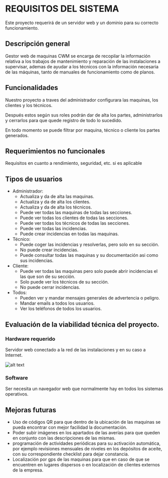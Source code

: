 # REQUISITOS DEL SISTEMA

Este proyecto requerirá de un servidor web y un dominio para su correcto funcionamiento.

## Descripción general

Gestor web de maquinas CWM  se encarga de recopilar la información relativa a los trabajos de mantenimiento y reparación de las instalaciones a supervisar, ademas de ayudar a los técnicos con la información necesaria de las máquinas, tanto de manuales de funcionamiento  como de planos. 

## Funcionalidades

Nuestro proyecto a traves del administrador configurara las maquinas, los clientes y los técnicos.

Después estos según sus roles podrán dar de alta los partes, administrarlos y cerrarlos para que quede registro de todo lo sucedido.

En todo momento se puede filtrar por maquina, técnico o cliente los partes generados.
 
## Requerimientos no funcionales
Requisitos en cuanto a rendimiento, seguridad, etc. si es aplicable

## Tipos de usuarios

  - Administrador: 
    - Actualiza y da de alta las maquinas.
    - Actualiza y da de alta los clientes.
    - Actualiza y da de alta los técnicos.
    - Puede ver todas las maquinas de todas las secciones.
    - Puede ver todas los clientes de todas las secciones.
    - Puede ver todas los técnicos de todas las secciones.
    - Puede ver todas las incidencias.
    - Puede crear incidencias en todas las maquinas.
  - Técnico:
    - Puede coger las incidencias y resolverlas, pero solo en su sección.
    - No puede crear incidencias.
    - Puede consultar todas las maquinas y su documentación asi como sus incidencias.
  - Cliente:
    - Puede ver todas las maquinas pero solo puede abrir incidencias el las que son de su sección.
    - Solo puede ver los técnicos de su sección.
    - No puede cerrar incidencias.
  - Todos:
    - Pueden ver y mandar mensajes generales de advertencia o peligro.
    - Mandar emails a todos los usuarios.
    - Ver los teléfonos de todos los usuarios.
  

## Evaluación de la viabilidad técnica del proyecto.

### Hardware requerido
  Servidor web conectado a la red de las instalaciones y en su caso a Internet.
  
  ![alt text](<../img/diagrama de instalación.png>)

### Software
Ser necesita un navegador web que normalmente hay en todos los sistemas operativos.

## Mejoras futuras

- Uso de códigos QR para que dentro de la ubicación de las maquinas se pueda encontrar con mejor facilidad la documentación.
- Poder subir imágenes en los apartados de las averías para que queden en conjunto con las descripciones de las mismas.
- programación de actividades periódicas para su activación automática, por ejemplo revisiones mensuales de niveles en los depósitos de aceite, con su correspondiente checklist para dejar constancia.
- Localización por gps de las maquinas para que en caso de que se encuentren en lugares dispersos o en localización de clientes externos de la empresa.
 